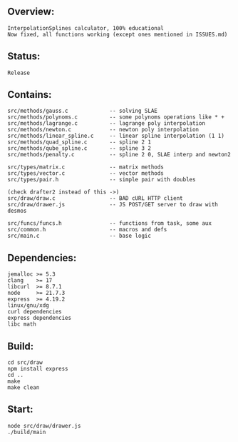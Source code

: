 ## Overview:
	InterpolationSplines calculator, 100% educational
	Now fixed, all functions working (except ones mentioned in ISSUES.md)
	
## Status:
    Release

## Contains:
    src/methods/gauss.c             -- solving SLAE
    src/methods/polynoms.c          -- some polynoms operations like * +
	src/methods/lagrange.c          -- lagrange poly interpolation
    src/methods/newton.c            -- newton poly interpolation
	src/methods/linear_spline.c     -- linear spline interpolation (1 1)
    src/methods/quad_spline.c       -- spline 2 1
    src/methods/qube_spline.c       -- spline 3 2
    src/methods/penalty.c           -- spline 2 0, SLAE interp and newton2

    src/types/matrix.c              -- matrix methods
	src/types/vector.c              -- vector methods
    src/types/pair.h                -- simple pair with doubles

	(check drafter2 instead of this ->)
    src/draw/draw.c                 -- BAD cURL HTTP client
	src/draw/drawer.js              -- JS POST/GET server to draw with desmos

	src/funcs/funcs.h               -- functions from task, some aux
    src/common.h                    -- macros and defs
	src/main.c                      -- base logic

## Dependencies:
    jemalloc >= 5.3
    clang    >= 17
	libcurl  >= 8.7.1
	node     >= 21.7.3
	express  >= 4.19.2
	linux/gnu/xdg
	curl dependencies
    express dependencies
    libc math

## Build:
	cd src/draw
	npm install express
	cd ..
    make
    make clean

## Start:
	node src/draw/drawer.js
	./build/main

